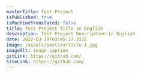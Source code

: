 ```yaml
---
masterTitle: Test Project
isPublished: true
isMachineTranslated: false
title: Test Project Title in English
description: Test Project Description in English
date: 2022-03-19T03:45:27.333Z
image: /assets/posts/article-1.jpg
imageAlt: image caption
gitLink: https://github.com/
siteLink: https://github.com/
---
```

